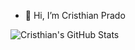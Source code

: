 - 👋 Hi, I’m Cristhian Prado

![Cristhian's GitHub Stats](https://github-readme-stats.vercel.app/api?username=cristhianprado&theme=dark&show_icons=true)
